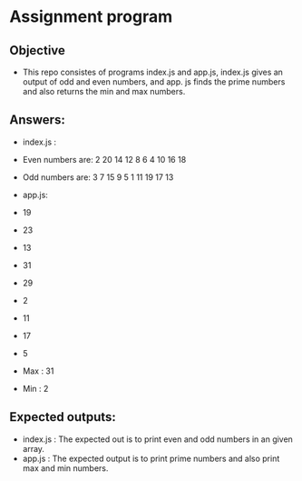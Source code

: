 # Assignment program
## Objective
 - This repo consistes of programs index.js and app.js, index.js gives an output of odd and even numbers, and app. js finds the prime numbers and also returns the min and max numbers.

## Answers:
- index.js :
- Even numbers are:  2 20 14 12 8 6 4 10 16 18
- Odd numbers are:  3 7 15 9 5 1 11 19 17 13

- app.js:
- 19
- 23
- 13
- 31
- 29
- 2
- 11
- 17
- 5
- Max :  31
- Min :  2

## Expected outputs:
- index.js : The expected out is to print even and odd numbers in an given array.
- app.js : The expected output is to print prime numbers and also print max and min numbers.
